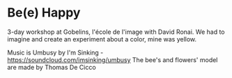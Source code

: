 
Be(e) Happy
=========

3-day workshop at Gobelins, l'école de l'image with David Ronai. We had to imagine and create an experiment about a color, mine was yellow.

Music is Umbusy by I'm Sinking - https://soundcloud.com/imsinking/umbusy
The bee's and flowers' model are made by Thomas De Cicco

